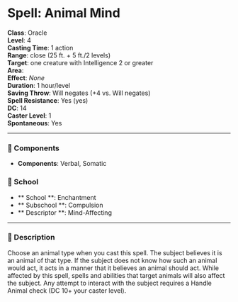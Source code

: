 
# Spell: Animal Mind
**Class**: Oracle  
**Level**: 4  
**Casting Time**: 1 action  
**Range**: close (25 ft. + 5 ft./2 levels)  
**Target**: one creature with Intelligence 2 or greater  
**Area**:   
**Effect**: _None_  
**Duration**: 1 hour/level  
**Saving Throw**: Will negates (+4 vs. Will negates)  
**Spell Resistance**: Yes (yes)  
**DC**: 14  
**Caster Level**: 1  
**Spontaneous**: Yes

---

### 🔮 Components
- **Components**: Verbal, Somatic

### 🏫 School
- ** School **: Enchantment
- ** Subschool **: Compulsion
- ** Descriptor **: Mind-Affecting
---

### 📜 Description
Choose an animal type when you cast this spell. The subject believes it is an animal of that type. If the subject does not know how such an animal would act, it acts in a manner that it believes an animal should act. While affected by this spell, spells and abilities that target animals will also affect the subject. Any attempt to interact with the subject requires a Handle Animal check (DC 10+ your caster level).
